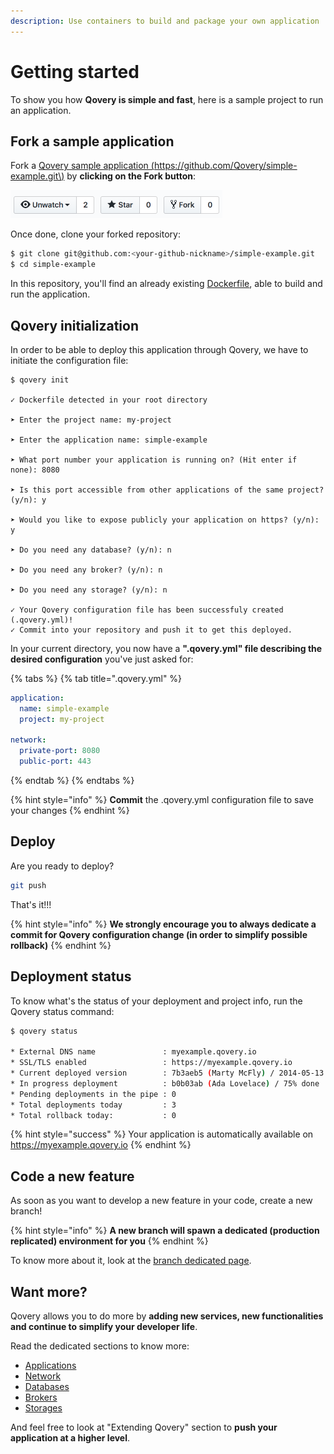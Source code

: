 ```yaml
---
description: Use containers to build and package your own application
---
```


# Getting started

To show you how **Qovery is simple and fast**, here is a sample project to run an application.

## Fork a sample application

Fork a [Qovery sample application \(https://github.com/Qovery/simple-example.git\)](https://github.com/Qovery/simple-example.git) by **clicking on the Fork button**:

![](../.gitbook/assets/github_fork.png)

Once done, clone your forked repository:

```bash
$ git clone git@github.com:<your-github-nickname>/simple-example.git
$ cd simple-example
```

In this repository, you'll find an already existing [Dockerfile](../services/applications/dockerfile.md), able to build and run the application.

## Qovery initialization

In order to be able to deploy this application through Qovery, we have to initiate the configuration file:

```text
$ qovery init

✓ Dockerfile detected in your root directory

➤ Enter the project name: my-project

➤ Enter the application name: simple-example

➤ What port number your application is running on? (Hit enter if none): 8080

➤ Is this port accessible from other applications of the same project? (y/n): y

➤ Would you like to expose publicly your application on https? (y/n): y

➤ Do you need any database? (y/n): n

➤ Do you need any broker? (y/n): n

➤ Do you need any storage? (y/n): n

✓ Your Qovery configuration file has been successfuly created (.qovery.yml)!
✓ Commit into your repository and push it to get this deployed.
```

In your current directory, you now have a **".qovery.yml" file describing the desired configuration** you've just asked for:

{% tabs %}
{% tab title=".qovery.yml" %}
```yaml
application:
  name: simple-example
  project: my-project

network:
  private-port: 8080
  public-port: 443
```
{% endtab %}
{% endtabs %}

{% hint style="info" %}
**Commit** the .qovery.yml configuration file to save your changes
{% endhint %}

## Deploy

Are you ready to deploy?

```bash
git push
```

 That's it!!!

{% hint style="info" %}
**We strongly encourage you to always dedicate a commit for Qovery configuration change \(in order to simplify possible rollback\)**
{% endhint %}

## Deployment status

To know what's the status of your deployment and project info, run the Qovery status command:

```bash
$ qovery status

* External DNS name               : myexample.qovery.io
* SSL/TLS enabled                 : https://myexample.qovery.io
* Current deployed version        : 7b3aeb5 (Marty McFly) / 2014-05-13 02:56
* In progress deployment          : b0b03ab (Ada Lovelace) / 75% done
* Pending deployments in the pipe : 0
* Total deployments today         : 3
* Total rollback today:           : 0
```

{% hint style="success" %}
Your application is automatically available on https://myexample.qovery.io
{% endhint %}

## Code a new feature

As soon as you want to develop a new feature in your code, create a new branch!

{% hint style="info" %}
**A new branch will spawn a dedicated \(production replicated\) environment for you**
{% endhint %}

To know more about it, look at the [branch dedicated page](../extending-qovery/branches.md).

## Want more?

Qovery allows you to do more by **adding new services, new functionalities and continue to simplify your developer life**.

Read the dedicated sections to know more:

* [Applications](../services/applications/)
* [Network](../services/network/)
* [Databases](../services/databases/)
* [Brokers](../services/brokers/)
* [Storages](../services/storage/)

And feel free to look at "Extending Qovery" section to **push your application at a higher level**.

